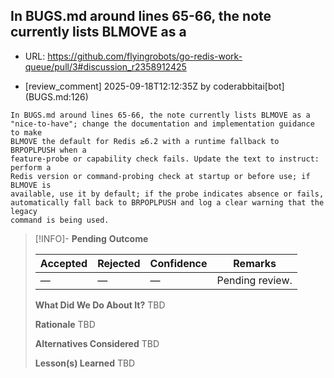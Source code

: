 ## In BUGS.md around lines 65-66, the note currently lists BLMOVE as a

- URL: https://github.com/flyingrobots/go-redis-work-queue/pull/3#discussion_r2358912425

- [review_comment] 2025-09-18T12:12:35Z by coderabbitai[bot] (BUGS.md:126)

```text
In BUGS.md around lines 65-66, the note currently lists BLMOVE as a
"nice-to-have"; change the documentation and implementation guidance to make
BLMOVE the default for Redis ≥6.2 with a runtime fallback to BRPOPLPUSH when a
feature-probe or capability check fails. Update the text to instruct: perform a
Redis version or command-probing check at startup or before use; if BLMOVE is
available, use it by default; if the probe indicates absence or fails,
automatically fall back to BRPOPLPUSH and log a clear warning that the legacy
command is being used.
```

> [!INFO]- **Pending**
> **Outcome**
> 
> | Accepted | Rejected | Confidence | Remarks |
> |----------|----------|------------|---------|
> | — | — | — | Pending review. |
>
> **What Did We Do About It?**
> TBD
>
> **Rationale**
> TBD
>
> **Alternatives Considered**
> TBD
>
> **Lesson(s) Learned**
> TBD
